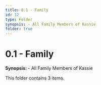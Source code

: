 ```yaml
---
title: 0.1 - Family
id: 12
type: Folder
synopsis: - All Family Members of Kassie
folder: true
---
```


# 0.1 - Family

**Synopsis:** - All Family Members of Kassie

This folder contains 3 items.
